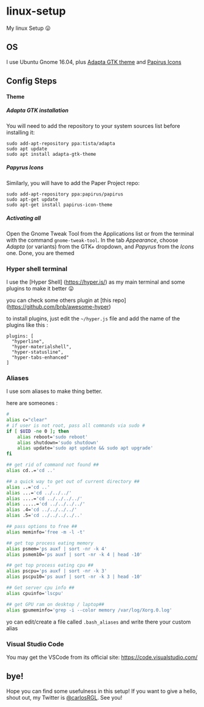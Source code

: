 # linux-setup
My linux Setup 😛

## OS

 I use Ubuntu Gnome 16.04, plus [Adapta GTK theme](https://github.com/adapta-project/adapta-gtk-theme/) and [Papirus Icons](https://github.com/PapirusDevelopmentTeam/papirus-icon-theme/)


## Config Steps

#### Theme
##### Adapta GTK installation
You will need to add the repository to your system sources list before installing it:

```
sudo add-apt-repository ppa:tista/adapta
sudo apt update
sudo apt install adapta-gtk-theme
```

##### Papyrus Icons
Similarly, you will have to add the Paper Project repo:

```
sudo add-apt-repository ppa:papirus/papirus
sudo apt-get update
sudo apt-get install papirus-icon-theme
```

##### Activating all
Open the Gnome Tweak Tool from the Applications list or from the terminal with the command `gnome-tweak-tool`. In the tab *Appearance*, choose *Adapta* (or variants) from the GTK+ dropdown, and *Papyrus* from the *Icons* one. Done, you are themed

### Hyper shell terminal

I use the [Hyper Shell] (https://hyper.is/) as my main terminal and some plugins to make it better 😛

you can check some others plugin at [this repo] (https://github.com/bnb/awesome-hyper)

to install plugins, just edit the `~/hyper.js` file and add the name of the plugins like this :
```
plugins: [
  "hyperline",
  "hyper-materialshell",
  "hyper-statusline",
  "hyper-tabs-enhanced"
]
```

### Aliases

I use som aliases to make thing better.

here are someones :
```bash
#
alias c="clear"
# if user is not root, pass all commands via sudo #
if [ $UID -ne 0 ]; then
    alias reboot='sudo reboot'
    alias shutdown='sudo shutdown'
    alias update='sudo apt update && sudo apt upgrade'
fi

## get rid of command not found ##
alias cd..='cd ..'

## a quick way to get out of current directory ##
alias ..='cd ..'
alias ...='cd ../../../'
alias ....='cd ../../../../'
alias .....='cd ../../../../'
alias .4='cd ../../../../'
alias .5='cd ../../../../..'

## pass options to free ##
alias meminfo='free -m -l -t'

## get top process eating memory
alias psmem='ps auxf | sort -nr -k 4'
alias psmem10='ps auxf | sort -nr -k 4 | head -10'

## get top process eating cpu ##
alias pscpu='ps auxf | sort -nr -k 3'
alias pscpu10='ps auxf | sort -nr -k 3 | head -10'

## Get server cpu info ##
alias cpuinfo='lscpu'

## get GPU ram on desktop / laptop##
alias gpumeminfo='grep -i --color memory /var/log/Xorg.0.log'
```

yo can edit/create a file called `.bash_aliases` and write there your custom alias

### Visual Studio Code
You may get the VSCode from its official site: https://code.visualstudio.com/


## bye!
Hope you can find some usefulness in this setup! If you want to give a hello, shout out, my Twitter is [@carlosRGL](https://twitter.com/Carlosrgl_88). See you!